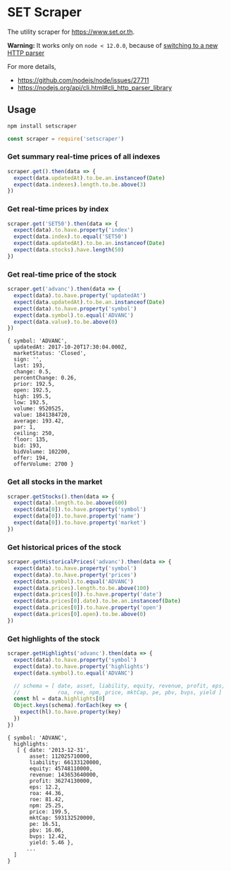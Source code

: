 # SET Scraper

The utility scraper for https://www.set.or.th.

**Warning:** It works only on `node < 12.0.0`, because of [switching to a new HTTP parser](https://nodejs.org/api/deprecations.html#deprecations_dep0131_legacy_http_parser)

For more details,

* https://github.com/nodejs/node/issues/27711
* https://nodejs.org/api/cli.html#cli_http_parser_library

## Usage

```bash
npm install setscraper
```

```javascript
const scraper = require('setscraper')
```

### Get summary real-time prices of all indexes

```javascript
scraper.get().then(data => {
  expect(data.updatedAt).to.be.an.instanceof(Date)
  expect(data.indexes).length.to.be.above(3)
})
```

### Get real-time prices by index

```javascript
scraper.get('SET50').then(data => {
  expect(data).to.have.property('index')
  expect(data.index).to.equal('SET50')
  expect(data.updatedAt).to.be.an.instanceof(Date)
  expect(data.stocks).have.length(50)
})
```

### Get real-time price of the stock

```javascript
scraper.get('advanc').then(data => {
  expect(data).to.have.property('updatedAt')
  expect(data.updatedAt).to.be.an.instanceof(Date)
  expect(data).to.have.property('symbol')
  expect(data.symbol).to.equal('ADVANC')
  expect(data.value).to.be.above(0)
})
```

```text
{ symbol: 'ADVANC',
  updatedAt: 2017-10-20T17:30:04.000Z,
  marketStatus: 'Closed',
  sign: '',
  last: 193,
  change: 0.5,
  percentChange: 0.26,
  prior: 192.5,
  open: 192.5,
  high: 195.5,
  low: 192.5,
  volume: 9520525,
  value: 1841384720,
  average: 193.42,
  par: 1,
  ceiling: 250,
  floor: 135,
  bid: 193,
  bidVolume: 102200,
  offer: 194,
  offerVolume: 2700 }
```

### Get all stocks in the market

```javascript
scraper.getStocks().then(data => {
  expect(data).length.to.be.above(600)
  expect(data[0]).to.have.property('symbol')
  expect(data[0]).to.have.property('name')
  expect(data[0]).to.have.property('market')
})
```

### Get historical prices of the stock

```javascript
scraper.getHistoricalPrices('advanc').then(data => {
  expect(data).to.have.property('symbol')
  expect(data).to.have.property('prices')
  expect(data.symbol).to.equal('ADVANC')
  expect(data.prices).length.to.be.above(100)
  expect(data.prices[0]).to.have.property('date')
  expect(data.prices[0].date).to.be.an.instanceof(Date)
  expect(data.prices[0]).to.have.property('open')
  expect(data.prices[0].open).to.be.above(0)
})
```

### Get highlights of the stock

```javascript
scraper.getHighlights('advanc').then(data => {
  expect(data).to.have.property('symbol')
  expect(data).to.have.property('highlights')
  expect(data.symbol).to.equal('ADVANC')

  // schema = [ date, asset, liability, equity, revenue, profit, eps,
  //            roa, roe, npm, price, mktCap, pe, pbv, bvps, yield ]
  const hl = data.highlights[0]
  Object.keys(schema).forEach(key => {
    expect(hl).to.have.property(key)
  })
})
```

```text
{ symbol: 'ADVANC',
  highlights:
   [ { date: '2013-12-31',
       asset: 112025710000,
       liability: 66133120000,
       equity: 45748110000,
       revenue: 143653640000,
       profit: 36274130000,
       eps: 12.2,
       roa: 44.36,
       roe: 81.42,
       npm: 25.25,
       price: 199.5,
       mktCap: 593132520000,
       pe: 16.51,
       pbv: 16.06,
       bvps: 12.42,
       yield: 5.46 },
      ...
  ]
}
```
